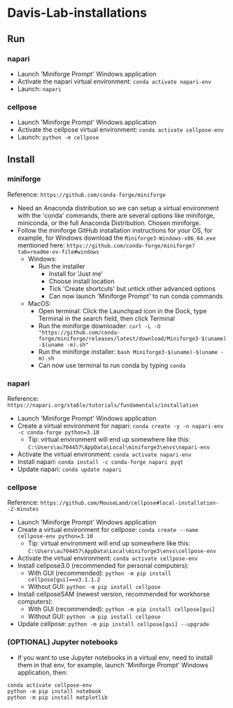 # Davis-Lab-installations
## Run

### napari

- Launch 'Miniforge Prompt' Windows application
- Activate the napari virtual environment: `conda activate napari-env`
- Launch: `napari`

### cellpose

- Launch 'Miniforge Prompt' Windows application
- Activate the cellpose virtual environment: `conda activate cellpose-env`
- Launch: `python -m cellpose`

## Install

### miniforge

Reference: `https://github.com/conda-forge/miniforge`

- Need an Anaconda distribution so we can setup a virtual environment with the 'conda' commands, there are several options like miniforge, miniconda, or the full Anaconda Distribution. Chosen miniforge.
- Follow the miniforge GitHub installation instructions for your OS, for example, for Windows download the `Miniforge3-Windows-x86_64.exe` mentioned here: `https://github.com/conda-forge/miniforge?tab=readme-ov-file#windows`
    - Windows:
        - Run the installer
            - Install for 'Just me'
            - Choose install location
            - Tick 'Create shortcuts' but untick other advanced options
            - Can now launch 'Miniforge Prompt' to run conda commands
    - MacOS: 
        - Open terminal: Click the Launchpad icon in the Dock, type Terminal in the search field, then click Terminal
        - Run the miniforge downloader: `curl -L -O "https://github.com/conda-forge/miniforge/releases/latest/download/Miniforge3-$(uname)-$(uname -m).sh"`
        - Run the miniforge installer: `bash Miniforge3-$(uname)-$(uname -m).sh`
        - Can now use terminal to run conda by typing `conda`
        


### napari

Reference: `https://napari.org/stable/tutorials/fundamentals/installation`

- Launch 'Miniforge Prompt' Windows application
- Create a virtual environment for napari: `conda create -y -n napari-env -c conda-forge python=3.10`
    - Tip: virtual environment will end up somewhere like this: `C:\Users\au704457\AppData\Local\miniforge3\envs\napari-env`
- Activate the virtual environment: `conda activate napari-env`
- Install napari: `conda install -c conda-forge napari pyqt`
- Update napari: `conda update napari`

### cellpose

Reference: `https://github.com/MouseLand/cellpose#local-installation--2-minutes`

- Launch 'Miniforge Prompt' Windows application
- Create a virtual environment for cellpose: `conda create --name cellpose-env python=3.10`
    - Tip: virtual environment will end up somewhere like this: `C:\Users\au704457\AppData\Local\miniforge3\envs\cellpose-env`
- Activate the virtual environment: `conda activate cellpose-env`
- Install cellpose3.0 (recommended for personal computers):
    - With GUI (recommended): `python -m pip install cellpose[gui]==v3.1.1.2`
    - Without GUI: `python -m pip install cellpose`
- Install cellposeSAM (newest version, recommended for workhorse computers):
    - With GUI (recommended): `python -m pip install cellpose[gui]`
    - Without GUI: `python -m pip install cellpose`
- Update cellpose: `python -m pip install cellpose[gui] --upgrade`

### (OPTIONAL) Jupyter notebooks

- If you want to use Jupyter notebooks in a virtual env, need to install them in that env, for example, launch 'Miniforge Prompt' Windows application, then:

```
conda activate cellpose-env
python -m pip install notebook
python -m pip install matplotlib
```
